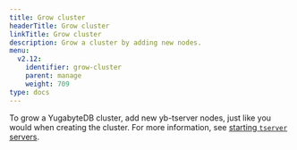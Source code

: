```yaml
---
title: Grow cluster
headerTitle: Grow cluster
linkTitle: Grow cluster
description: Grow a cluster by adding new nodes.
menu:
  v2.12:
    identifier: grow-cluster
    parent: manage
    weight: 709
type: docs
---
```


To grow a YugabyteDB cluster, add new yb-tserver nodes, just like you would when creating the cluster.
For more information, see [starting `tserver` servers](../../deploy/manual-deployment/start-tservers/).
